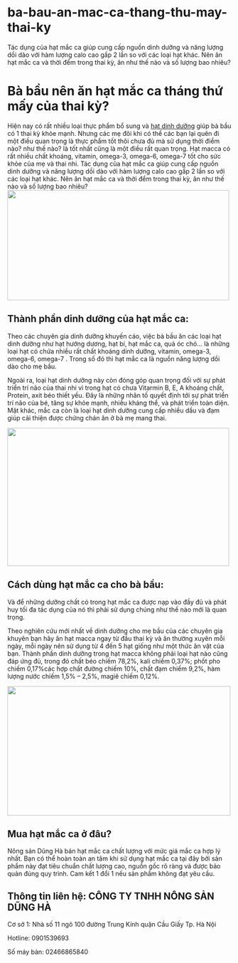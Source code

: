 # ba-bau-an-mac-ca-thang-thu-may-thai-ky
Tác dụng của hạt mắc ca giúp cung cấp nguồn dinh dưỡng và năng lượng dồi dào với hàm lượng calo cao gấp 2 lần so với các loại hạt khác. Nên ăn hạt mắc ca và thời đểm trong thai kỳ, ăn như thế nào và số lượng bao nhiêu?
<h1>Bà bầu nên ăn hạt mắc ca tháng thứ mấy của thai kỳ?</h1>
Hiện nay có rất nhiều loại thực phẩm bổ sung và <a href="http://thucphamtuoisong.info/chuyen-gia-dinh-duong-tiet-lo-nhung-loai-hat-dinh-duong-tot-cho-ba-bau/">hạt dinh dưỡng</a> giúp bà bầu có 1 thai kỳ khỏe mạnh. Nhưng các mẹ đôi khi có thể các bạn lại quên đi một điều quan trọng là thực phẩm tốt thôi chưa đủ mà sử dụng thời điểm nào? như thế nào? là tốt nhất cũng là một điều rất quan trọng. Hạt macca có rất nhiều chất khoáng, vitamin, omega-3, omega-6, omega-7 tốt cho sức khỏe của mẹ và thai nhi. Tác dụng của hạt mắc ca giúp cung cấp nguồn dinh dưỡng và năng lượng dồi dào với hàm lượng calo cao gấp 2 lần so với các loại hạt khác. Nên ăn hạt mắc ca và thời đểm trong thai kỳ, ăn như thế nào và số lượng bao nhiêu?

<img class=" wp-image-96 aligncenter" src="http://thucphamtuoisong.info/wp-content/uploads/2018/08/gia-mac-ca-2018-300x149.jpg" alt="" width="499" height="248" />
<h2>Thành phần dinh dưỡng của hạt mắc ca:</h2>
Theo các chuyên gia dinh dưỡng khuyến cáo, việc bà bầu ăn các loại hạt dinh dưỡng như hạt hướng dương, hạt bí, hạt mắc ca, quả óc chó… là những loại hạt có chứa nhiều rất chất khoáng dinh dưỡng, vitamin, omega-3, omega-6, omega-7 . Trong số đó thì hạt mắc ca là nguồn năng lượng dồi dào cho mẹ bầu.

Ngoài ra, loại hạt dinh dưỡng này còn đóng góp quan trọng đối với sự phát triển trí não của thai nhi vì trong hạt có chưa Vitarmin B, E, A khoáng chất, Protein, axit béo thiết yếu. Đây là những nhân tố quyết định tới sự phát triển trí não của bé, tăng sự khỏe mạnh, nhiều kháng thể, và phát triển toàn diện. Mặt khác, mắc ca còn là loại hạt dinh dưỡng cung cấp nhiều dầu và đạm giúp cải thiện được chứng chán ăn ở bà mẹ mang thai.

<img class=" wp-image-97 aligncenter" src="http://thucphamtuoisong.info/wp-content/uploads/2018/08/hat-mac-ca-tot-cho-ba-bau-300x187.jpg" alt="" width="499" height="311" />
<h2>Cách dùng hạt mắc ca cho bà bầu:</h2>
Và để những dưỡng chất có trong hạt mắc ca được nạp vào đầy đủ và phát huy tối đa tác dụng của nó thì phải sử dụng chúng như thế nào mới là quan trọng.

Theo nghiên cứu mới nhất về dinh dưỡng cho mẹ bầu của các chuyên gia khuyên bạn hãy ăn hạt macca ngay từ đầu thai kỳ và ăn thường xuyên mỗi ngày, mỗi ngày nên sử dụng từ 4 đến 5 hạt giống như một thức ăn vặt của bạn. Thành phần dinh dưỡng trong hạt macca không phải loại hạt nào cũng đáp ứng đủ, trong đó chất béo chiếm 78,2%, kali chiếm 0,37%; phốt pho chiếm 0,17%các hợp chất đường chiếm 10%, chất đạm chiếm 9,2%, hàm lượng nước chiếm 1,5% – 2,5%, magiê chiếm 0,12%.

<img class=" wp-image-95 aligncenter" src="http://thucphamtuoisong.info/wp-content/uploads/2018/08/ban-hat-mac-ca-tai-ha-noi-300x174.jpg" alt="" width="502" height="291" />
<h2>Mua hạt mắc ca ở đâu?</h2>
Nông sản Dũng Hà bán hạt mắc ca chất lượng với mức giá mắc ca hợp lý nhất. Bạn có thể hoàn toàn an tâm khi sử dụng hạt mắc ca tại đây bởi sản phẩm này đạt tiêu chuẩn chất lượng cao, nguồn gốc rõ ràng và được bảo quản đúng quy trình. Cam kết 1 đổi 1 nếu sản phẩm không đạt yêu cầu.
<h2><span id="Lien_heCONG_TY_TNHH_NONG_SAN_DUNG_HA"><strong>Thông tin liên hệ: CÔNG TY TNHH NÔNG SẢN DŨNG HÀ</strong></span></h2>
Cơ sở 1: Nhà số 11 ngõ 100 đường Trung Kính quận Cầu Giấy Tp. Hà Nội

Hotline: 0901539693

Số máy bàn: 02466865840
